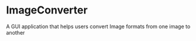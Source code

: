 # ImageConverter
A GUI application that helps users convert Image formats from one image to another
